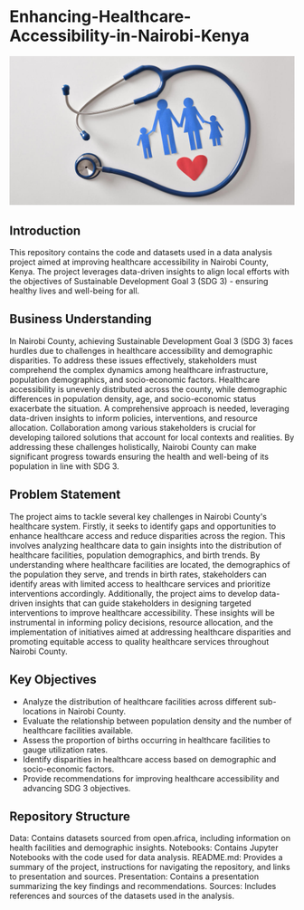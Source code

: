 # Enhancing-Healthcare-Accessibility-in-Nairobi-Kenya
![photo](https://github.com/mbuvenzuve/Enhancing-Healthcare-Accessibility-in-Nairobi-Kenya/blob/main/be-an-engaged-health-care-consumer.jpg)
## Introduction
This repository contains the code and datasets used in a data analysis project aimed at improving healthcare accessibility in Nairobi County, Kenya. The project leverages data-driven insights to align local efforts with the objectives of Sustainable Development Goal 3 (SDG 3) - ensuring healthy lives and well-being for all.

## Business Understanding
In Nairobi County, achieving Sustainable Development Goal 3 (SDG 3) faces hurdles due to challenges in healthcare accessibility and demographic disparities. To address these issues effectively, stakeholders must comprehend the complex dynamics among healthcare infrastructure, population demographics, and socio-economic factors. Healthcare accessibility is unevenly distributed across the county, while demographic differences in population density, age, and socio-economic status exacerbate the situation. A comprehensive approach is needed, leveraging data-driven insights to inform policies, interventions, and resource allocation. Collaboration among various stakeholders is crucial for developing tailored solutions that account for local contexts and realities. By addressing these challenges holistically, Nairobi County can make significant progress towards ensuring the health and well-being of its population in line with SDG 3.

## Problem Statement
The project aims to tackle several key challenges in Nairobi County's healthcare system. Firstly, it seeks to identify gaps and opportunities to enhance healthcare access and reduce disparities across the region. This involves analyzing healthcare data to gain insights into the distribution of healthcare facilities, population demographics, and birth trends. By understanding where healthcare facilities are located, the demographics of the population they serve, and trends in birth rates, stakeholders can identify areas with limited access to healthcare services and prioritize interventions accordingly. Additionally, the project aims to develop data-driven insights that can guide stakeholders in designing targeted interventions to improve healthcare accessibility. These insights will be instrumental in informing policy decisions, resource allocation, and the implementation of initiatives aimed at addressing healthcare disparities and promoting equitable access to quality healthcare services throughout Nairobi County.

## Key Objectives
* Analyze the distribution of healthcare facilities across different sub-locations in Nairobi County.
* Evaluate the relationship between population density and the number of healthcare facilities available.
* Assess the proportion of births occurring in healthcare facilities to gauge utilization rates.
* Identify disparities in healthcare access based on demographic and socio-economic factors.
* Provide recommendations for improving healthcare accessibility and advancing SDG 3 objectives.
  
## Repository Structure
Data: Contains datasets sourced from open.africa, including information on health facilities and demographic insights.
Notebooks: Contains Jupyter Notebooks with the code used for data analysis.
README.md: Provides a summary of the project, instructions for navigating the repository, and links to presentation and sources.
Presentation: Contains a presentation summarizing the key findings and recommendations.
Sources: Includes references and sources of the datasets used in the analysis.
